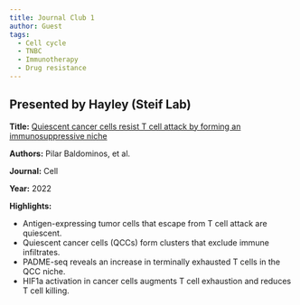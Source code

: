 ```yaml
---
title: Journal Club 1
author: Guest
tags:
  - Cell cycle
  - TNBC
  - Immunotherapy 
  - Drug resistance
---
```


## Presented by Hayley (Steif Lab)
**Title:** [Quiescent cancer cells resist T cell attack by forming an immunosuppressive niche](https://doi.org/10.1016/j.cell.2022.03.033)

**Authors:** Pilar Baldominos, et al. 

**Journal:** Cell

**Year:** 2022

**Highlights:**

- Antigen-expressing tumor cells that escape from T cell attack are quiescent.
- Quiescent cancer cells (QCCs) form clusters that exclude immune infiltrates.
- PADME-seq reveals an increase in terminally exhausted T cells in the QCC niche.
- HIF1a activation in cancer cells augments T cell exhaustion and reduces T cell killing.